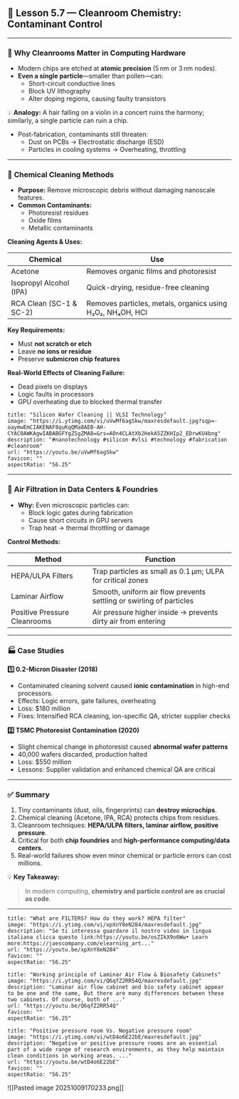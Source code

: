 ## 🧠 **Lesson 5.7 — Cleanroom Chemistry: Contaminant Control**

---

### 🔬 **Why Cleanrooms Matter in Computing Hardware**

- Modern chips are etched at **atomic precision** (5 nm or 3 nm nodes).
- **Even a single particle**—smaller than pollen—can:
    - Short-circuit conductive lines
    - Block UV lithography
    - Alter doping regions, causing faulty transistors

💡 **Analogy:** A hair falling on a violin in a concert ruins the harmony; similarly, a single particle can ruin a chip.

- Post-fabrication, contaminants still threaten:
    - Dust on PCBs → Electrostatic discharge (ESD)
    - Particles in cooling systems → Overheating, throttling

---

### 🧴 **Chemical Cleaning Methods**

- **Purpose:** Remove microscopic debris without damaging nanoscale features.
- **Common Contaminants:**
    - Photoresist residues
    - Oxide films
    - Metallic contaminants

**Cleaning Agents & Uses:**

|**Chemical**|**Use**|
|---|---|
|Acetone|Removes organic films and photoresist|
|Isopropyl Alcohol (IPA)|Quick-drying, residue-free cleaning|
|RCA Clean (SC-1 & SC-2)|Removes particles, metals, organics using H₂O₂, NH₄OH, HCl|

**Key Requirements:**

- Must **not scratch or etch**
- Leave **no ions or residue**
- Preserve **submicron chip features**

**Real-World Effects of Cleaning Failure:**

- Dead pixels on displays
- Logic faults in processors
- GPU overheating due to blocked thermal transfer
```embed
title: "Silicon Wafer Cleaning || VLSI Technology"
image: "https://i.ytimg.com/vi/uVwMf6agSkw/maxresdefault.jpg?sqp=-oaymwEmCIAKENAF8quKqQMa8AEB-AH-CYAC0AWKAgwIABABGFYgZSgZMA8=&rs=AOn4CLAtXb2HekA5ZZKHIp2_EDrwKU4bng"
description: "#nanotechnology #silicon #vlsi #technology #fabrication #cleanroom"
url: "https://youtu.be/uVwMf6agSkw"
favicon: ""
aspectRatio: "56.25"
```

---

### 💨 **Air Filtration in Data Centers & Foundries**

- **Why:** Even microscopic particles can:
    - Block logic gates during fabrication
    - Cause short circuits in GPU servers
    - Trap heat → thermal throttling or damage

**Control Methods:**

|**Method**|**Function**|
|---|---|
|HEPA/ULPA Filters|Trap particles as small as 0.1 µm; ULPA for critical zones|
|Laminar Airflow|Smooth, uniform air flow prevents settling or swirling of particles|
|Positive Pressure Cleanrooms|Air pressure higher inside → prevents dirty air from entering|

---

### 🏭 **Case Studies**

**1️⃣ 0.2-Micron Disaster (2018)**

- Contaminated cleaning solvent caused **ionic contamination** in high-end processors.
- Effects: Logic errors, gate failures, overheating
- Loss: $180 million
- Fixes: Intensified RCA cleaning, ion-specific QA, stricter supplier checks

**2️⃣ TSMC Photoresist Contamination (2020)**

- Slight chemical change in photoresist caused **abnormal wafer patterns**
- 40,000 wafers discarded, production halted
- Loss: $550 million
- Lessons: Supplier validation and enhanced chemical QA are critical

---

### ✅ **Summary**

1. Tiny contaminants (dust, oils, fingerprints) can **destroy microchips**.
2. Chemical cleaning (Acetone, IPA, RCA) protects chips from residues.
3. Cleanroom techniques: **HEPA/ULPA filters, laminar airflow, positive pressure**.
4. Critical for both **chip foundries** and **high-performance computing/data centers**.
5. Real-world failures show even minor chemical or particle errors can cost millions.

💡 **Key Takeaway:**

> In modern computing, **chemistry and particle control are as crucial as code**.

---

```embed
title: "What are FILTERS? How do they work? HEPA filter"
image: "https://i.ytimg.com/vi/xpXnY8eN284/maxresdefault.jpg"
description: "Se ti interessa guardare il nostro video in lingua italiana clicca questo link:https://youtu.be/osZIkX9o6Ww• Learn more:https://jaescompany.com/elearning_art..."
url: "https://youtu.be/xpXnY8eN284"
favicon: ""
aspectRatio: "56.25"
```

```embed
title: "Working principle of Laminar Air Flow & Biosafety Cabinets"
image: "https://i.ytimg.com/vi/Q6qfZ2RR54Q/maxresdefault.jpg"
description: "Laminar air flow cabinet and bio safety cabinet appear to be one and the same, But there are many differences between these two cabinets. Of course, both of ..."
url: "https://youtu.be/Q6qfZ2RR54Q"
favicon: ""
aspectRatio: "56.25"
```

```embed
title: "Positive pressure room Vs. Negative pressure room"
image: "https://i.ytimg.com/vi/wtD4o6E22bE/maxresdefault.jpg"
description: "Negative or positive pressure rooms are an essential part of a wide range of research environments, as they help maintain clean conditions in working areas. ..."
url: "https://youtu.be/wtD4o6E22bE"
favicon: ""
aspectRatio: "56.25"
```

![[Pasted image 20251009170233.png]]